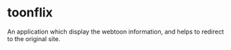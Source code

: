 # toonflix

An application which display the webtoon information, and helps to redirect to the original site.

